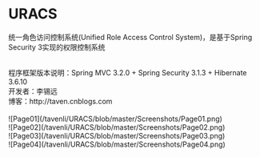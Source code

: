 URACS
=====

统一角色访问控制系统(Unified Role Access Control System)，是基于Spring Security 3实现的权限控制系统

<br/>
程序框架版本说明：Spring MVC 3.2.0 + Spring Security 3.1.3 + Hibernate 3.6.10


<br/>
开发者：李锡远
<br/>
博客：http://taven.cnblogs.com
<br/>

<br/>
![Page01](/tavenli/URACS/blob/master/Screenshots/Page01.png)

<br/>
![Page02](/tavenli/URACS/blob/master/Screenshots/Page02.png)

<br/>
![Page03](/tavenli/URACS/blob/master/Screenshots/Page03.png)

<br/>
![Page04](/tavenli/URACS/blob/master/Screenshots/Page04.png)

<br/>



